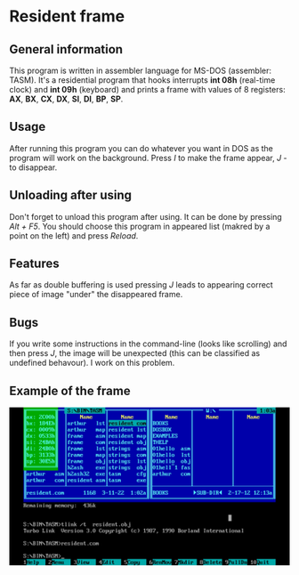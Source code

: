 # Resident frame

## General information

This program is written in assembler language for MS-DOS (assembler: TASM). It's a residential program that hooks interrupts **int 08h** (real-time clock) and **int 09h** (keyboard) and prints a frame with values of 8 registers: **AX**, **BX**, **CX**, **DX**, **SI**, **DI**, **BP**, **SP**.

## Usage

After running this program you can do whatever you want in DOS as the program will work on the background. Press *I* to make the frame appear, *J* - to disappear.

## Unloading after using

Don't forget to unload this program after using. It can be done by pressing *Alt + F5*. You should choose this program in appeared list (makred by a point on the left) and press *Reload*.

## Features

As far as double buffering is used pressing *J* leads to appearing correct piece of image "under" the disappeared frame.

## Bugs

If you write some instructions in the command-line (looks like scrolling) and then press *J*, the image will be unexpected (this can be classified as undefined behavour). I work on this problem.

## Example of the frame

![Frame](https://github.com/KetchuppOfficial/Resident_Frame/blob/main/Frame_Example.jpg)
